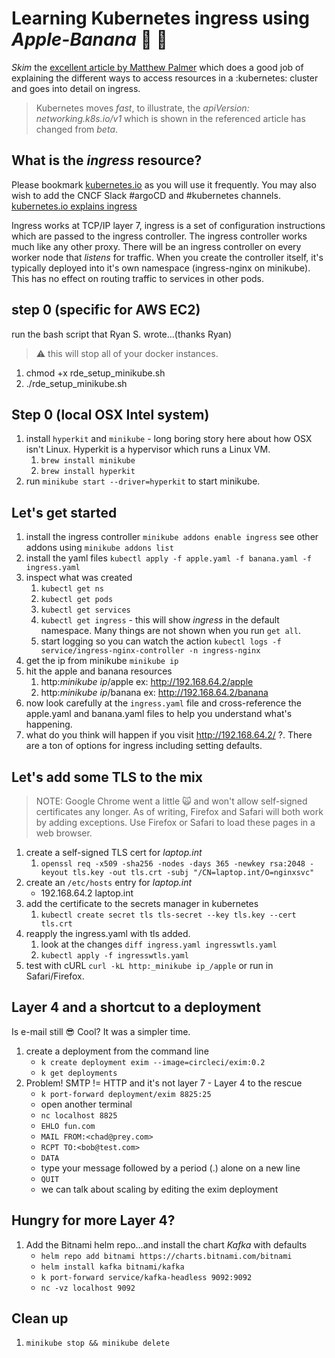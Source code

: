 # Learning Kubernetes ingress using _Apple-Banana_ 🍎 🍌

_Skim_ the [excellent article by Matthew Palmer](https://matthewpalmer.net/kubernetes-app-developer/articles/kubernetes-ingress-guide-nginx-example.html) which does a good job of explaining the different ways to access resources in a :kubernetes: cluster and goes into detail on ingress.

> Kubernetes moves _fast_, to illustrate, the *apiVersion: networking.k8s.io/v1* which is shown in the referenced article has changed from _beta_.

## What is the _ingress_ resource?

Please bookmark [kubernetes.io](https://kubernetes.io/) as you will use it frequently. You may also wish to add the CNCF Slack #argoCD and #kubernetes channels.
[kubernetes.io explains ingress](https://kubernetes.io/docs/concepts/services-networking/ingress/)

Ingress works at TCP/IP layer 7, ingress is a set of configuration instructions which are passed to the ingress controller. The ingress controller works much like any other proxy. There will be an ingress controller on every worker node that _listens_ for traffic. When you create the controller itself, it's typically deployed into it's own namespace (ingress-nginx on minikube). This has no effect on routing traffic to services in other pods.

## step 0 (specific for AWS EC2)

run the bash script that Ryan S. wrote...(thanks Ryan)

> ⚠️ this will stop all of your docker instances.

1. chmod +x rde_setup_minikube.sh
1. ./rde_setup_minikube.sh

## Step 0 (local OSX Intel system)

1. install `hyperkit` and `minikube` - long boring story here about how OSX isn't Linux. Hyperkit is a hypervisor which runs a Linux VM.
    1. `brew install minikube`
    1. `brew install hyperkit`
1. run `minikube start --driver=hyperkit` to start minikube.

## Let's get started

1. install the ingress controller `minikube addons enable ingress` see other addons using `minikube addons list`
1. install the yaml files `kubectl apply -f apple.yaml -f banana.yaml -f ingress.yaml`
1. inspect what was created
    1. `kubectl get ns`
    1. `kubectl get pods`
    1. `kubectl get services`
    1. `kubectl get ingress` - this will show _ingress_ in the default namespace. Many things are not shown when you run `get all`.
    1. start logging so you can watch the action `kubectl logs -f service/ingress-nginx-controller -n ingress-nginx`
1. get the ip from minikube `minikube ip`
1. hit the apple and banana resources
    1. http:_minikube ip_/apple ex: <http://192.168.64.2/apple>
    1. http:_minikube ip_/banana ex: <http://192.168.64.2/banana>
1. now look carefully at the `ingress.yaml` file and cross-reference the apple.yaml and banana.yaml files to help you understand what's happening.
1. what do you think will happen if you visit <http://192.168.64.2/> ?. There are a ton of options for ingress including setting defaults.

## Let's add some TLS to the mix

> NOTE: Google Chrome went a little 🙀 and won't allow self-signed certificates any longer. As of writing, Firefox and Safari will both work by adding exceptions. Use Firefox or Safari to load these pages in a web browser.

1. create a self-signed TLS cert for _laptop.int_
    1. `openssl req -x509 -sha256 -nodes -days 365 -newkey rsa:2048 -keyout tls.key -out tls.crt -subj "/CN=laptop.int/O=nginxsvc"`
1. create an `/etc/hosts` entry for _laptop.int_
    * 192.168.64.2  laptop.int
1. add the certificate to the secrets manager in kubernetes
    1. `kubectl create secret tls tls-secret --key tls.key --cert tls.crt`
1. reapply the ingress.yaml with tls added.
    1. look at the changes `diff ingress.yaml ingresswtls.yaml`
    1. `kubectl apply -f ingresswtls.yaml`
1. test with cURL `curl -kL http:_minikube ip_/apple` or run in Safari/Firefox.

## Layer 4 and a shortcut to a deployment

Is e-mail still 😎 Cool? It was a simpler time.

1. create a deployment from the command line
    * `k create deployment exim --image=circleci/exim:0.2`
    * `k get deployments`
1. Problem! SMTP != HTTP and it's not layer 7 - Layer 4 to the rescue
    * `k port-forward deployment/exim 8825:25`
    * open another terminal
    * `nc localhost 8825`
    * `EHLO fun.com`
    * `MAIL FROM:<chad@prey.com>`
    * `RCPT TO:<bob@test.com>`
    * `DATA`
    * type your message followed by a period (.) alone on a new line
    * `QUIT`
    * we can talk about scaling by editing the exim deployment

## Hungry for more Layer 4?

1. Add the Bitnami helm repo...and install the chart *Kafka* with defaults
    * `helm repo add bitnami https://charts.bitnami.com/bitnami`
    * `helm install kafka bitnami/kafka`
    * `k port-forward service/kafka-headless 9092:9092`
    * `nc -vz localhost 9092`

## Clean up

1. `minikube stop && minikube delete`
